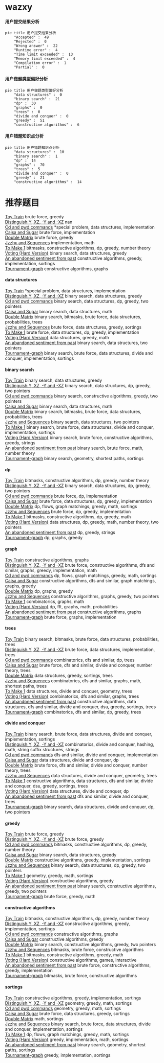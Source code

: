 # wazxy
<!-- tabs:start -->
#### **用户提交结果分析**

```mermaid
pie title 用户提交结果分析
    "Accepted" :  49
    "Rejected" :  0
    "Wrong answer" :  22
    "Runtime error" :  4
    "Time limit exceeded" :  13
    "Memory limit exceeded" :  4
    "Compilation error" :  1
    "Partial" :  0
```
#### **用户做题类型偏好分析**

```mermaid
pie title 用户做题类型偏好分析
    "data structures" :  0
    "binary search" :  21
    "dp" :  30
    "graphs" :  0
    "trees" :  0
    "divide and conquer" :  0
    "greedy" :  51
    "constructive algorithms" :  6
```
#### **用户错题知识点分析**

```mermaid
pie title 用户错题知识点分析
    "data structures" :  10
    "binary search" :  1
    "dp" :  14
    "graphs" :  70
    "trees" :  5
    "divide and conquer" :  0
    "greedy" :  21
    "constructive algorithms" :  14
```
<!-- tabs:end -->
# 推荐题目
[Toy Train](http://codeforces.com/problemset/problem/1129/A2)		brute force,
                        greedy		  
[Distinguish Y, XZ, -Y and -XZ](http://codeforces.com/problemset/problem/1357/A7)		nan		  
[Cd and pwd commands](http://codeforces.com/problemset/problem/158/C)		*special problem,
                        data structures,
                        implementation		  
[Caisa and Sugar](http://codeforces.com/problemset/problem/463/A)		brute force,
                        implementation		  
[Double Matrix](http://codeforces.com/problemset/problem/1162/B)		brute force,
                        greedy		  
[Jzzhu and Sequences](http://codeforces.com/problemset/problem/450/B)		implementation,
                        math		  
[To Make 1](http://codeforces.com/problemset/problem/1225/G)		bitmasks,
                        constructive algorithms,
                        dp,
                        greedy,
                        number theory		  
[Voting (Hard Version)](http://codeforces.com/problemset/problem/1251/E2)		binary search,
                        data structures,
                        greedy		  
[An abandoned sentiment from past](http://codeforces.com/problemset/problem/814/A)		constructive algorithms,
                        greedy,
                        implementation,
                        sortings		  
[Tournament-graph](http://codeforces.com/problemset/problem/323/B)		constructive algorithms,
                        graphs		  
<!-- tabs:start -->
#### **data structures**
[Toy Train](http://codeforces.com/problemset/problem/158/C)		*special problem,
                        data structures,
                        implementation		  
[Distinguish Y, XZ, -Y and -XZ](http://codeforces.com/problemset/problem/1251/E2)		binary search,
                        data structures,
                        greedy		  
[Cd and pwd commands](http://codeforces.com/problemset/problem/1492/C)		binary search,
                        data structures,
                        dp,
                        greedy,
                        two pointers		  
[Caisa and Sugar](http://codeforces.com/problemset/problem/1490/G)		binary search,
                        data structures,
                        math		  
[Double Matrix](http://codeforces.com/problemset/problem/1479/D)		binary search,
                        bitmasks,
                        brute force,
                        data structures,
                        probabilities,
                        trees		  
[Jzzhu and Sequences](http://codeforces.com/problemset/problem/1497/A)		brute force,
                        data structures,
                        greedy,
                        sortings		  
[To Make 1](http://codeforces.com/problemset/problem/1491/C)		brute force,
                        data structures,
                        dp,
                        greedy,
                        implementation		  
[Voting (Hard Version)](http://codeforces.com/problemset/problem/1492/B)		data structures,
                        greedy,
                        math		  
[An abandoned sentiment from past](http://codeforces.com/problemset/problem/1436/E)		binary search,
                        data structures,
                        two pointers		  
[Tournament-graph](http://codeforces.com/problemset/problem/1461/D)		binary search,
                        brute force,
                        data structures,
                        divide and conquer,
                        implementation,
                        sortings		  
#### **binary search**
[Toy Train](http://codeforces.com/problemset/problem/1251/E2)		binary search,
                        data structures,
                        greedy		  
[Distinguish Y, XZ, -Y and -XZ](http://codeforces.com/problemset/problem/1492/C)		binary search,
                        data structures,
                        dp,
                        greedy,
                        two pointers		  
[Cd and pwd commands](http://codeforces.com/problemset/problem/1463/D)		binary search,
                        constructive algorithms,
                        greedy,
                        two pointers		  
[Caisa and Sugar](http://codeforces.com/problemset/problem/1490/G)		binary search,
                        data structures,
                        math		  
[Double Matrix](http://codeforces.com/problemset/problem/1479/D)		binary search,
                        bitmasks,
                        brute force,
                        data structures,
                        probabilities,
                        trees		  
[Jzzhu and Sequences](http://codeforces.com/problemset/problem/1436/E)		binary search,
                        data structures,
                        two pointers		  
[To Make 1](http://codeforces.com/problemset/problem/1461/D)		binary search,
                        brute force,
                        data structures,
                        divide and conquer,
                        implementation,
                        sortings		  
[Voting (Hard Version)](http://codeforces.com/problemset/problem/1493/C)		binary search,
                        brute force,
                        constructive algorithms,
                        greedy,
                        strings		  
[An abandoned sentiment from past](http://codeforces.com/problemset/problem/1487/D)		binary search,
                        brute force,
                        math,
                        number theory		  
[Tournament-graph](http://codeforces.com/problemset/problem/1486/B)		binary search,
                        geometry,
                        shortest paths,
                        sortings		  
#### **dp**
[Toy Train](http://codeforces.com/problemset/problem/1225/G)		bitmasks,
                        constructive algorithms,
                        dp,
                        greedy,
                        number theory		  
[Distinguish Y, XZ, -Y and -XZ](http://codeforces.com/problemset/problem/1492/C)		binary search,
                        data structures,
                        dp,
                        greedy,
                        two pointers		  
[Cd and pwd commands](https://codeforces.com/contest/1457/problem/C)		brute force,
                        dp,
                        implementation		  
[Caisa and Sugar](http://codeforces.com/problemset/problem/1491/C)		brute force,
                        data structures,
                        dp,
                        greedy,
                        implementation		  
[Double Matrix](http://codeforces.com/problemset/problem/1437/C)		dp,
                        flows,
                        graph matchings,
                        greedy,
                        math,
                        sortings		  
[Jzzhu and Sequences](http://codeforces.com/problemset/problem/1499/B)		brute force,
                        dp,
                        greedy,
                        implementation		  
[To Make 1](http://codeforces.com/problemset/problem/1491/D)		bitmasks,
                        constructive algorithms,
                        dp,
                        greedy,
                        math		  
[Voting (Hard Version)](http://codeforces.com/problemset/problem/1497/E1)		data structures,
                        dp,
                        greedy,
                        math,
                        number theory,
                        two pointers		  
[An abandoned sentiment from past](http://codeforces.com/problemset/problem/1466/C)		dp,
                        greedy,
                        strings		  
[Tournament-graph](http://codeforces.com/problemset/problem/1476/C)		dp,
                        graphs,
                        greedy		  
#### **graph**
[Toy Train](http://codeforces.com/problemset/problem/323/B)		constructive algorithms,
                        graphs		  
[Distinguish Y, XZ, -Y and -XZ](http://codeforces.com/problemset/problem/1487/C)		brute force,
                        constructive algorithms,
                        dfs and similar,
                        graphs,
                        greedy,
                        implementation,
                        math		  
[Cd and pwd commands](http://codeforces.com/problemset/problem/1437/C)		dp,
                        flows,
                        graph matchings,
                        greedy,
                        math,
                        sortings		  
[Caisa and Sugar](http://codeforces.com/problemset/problem/1470/D)		constructive algorithms,
                        dfs and similar,
                        graph matchings,
                        graphs,
                        greedy		  
[Double Matrix](http://codeforces.com/problemset/problem/1476/C)		dp,
                        graphs,
                        greedy		  
[Jzzhu and Sequences](http://codeforces.com/problemset/problem/1304/D)		constructive algorithms,
                        graphs,
                        greedy,
                        two pointers		  
[To Make 1](http://codeforces.com/problemset/problem/1475/C)		combinatorics,
                        graphs,
                        math		  
[Voting (Hard Version)](http://codeforces.com/problemset/problem/553/E)		dp,
                        fft,
                        graphs,
                        math,
                        probabilities		  
[An abandoned sentiment from past](http://codeforces.com/problemset/problem/1495/C)		constructive algorithms,
                        graphs		  
[Tournament-graph](http://codeforces.com/problemset/problem/1510/K)		brute force,
                        graphs,
                        implementation		  
#### **trees**
[Toy Train](http://codeforces.com/problemset/problem/1479/D)		binary search,
                        bitmasks,
                        brute force,
                        data structures,
                        probabilities,
                        trees		  
[Distinguish Y, XZ, -Y and -XZ](http://codeforces.com/problemset/problem/1511/C)		brute force,
                        data structures,
                        implementation,
                        trees		  
[Cd and pwd commands](http://codeforces.com/problemset/problem/1499/F)		combinatorics,
                        dfs and similar,
                        dp,
                        trees		  
[Caisa and Sugar](http://codeforces.com/problemset/problem/1491/E)		brute force,
                        dfs and similar,
                        divide and conquer,
                        number theory,
                        trees		  
[Double Matrix](http://codeforces.com/problemset/problem/1466/D)		data structures,
                        greedy,
                        sortings,
                        trees		  
[Jzzhu and Sequences](http://codeforces.com/problemset/problem/1495/D)		combinatorics,
                        dfs and similar,
                        graphs,
                        math,
                        shortest paths,
                        trees		  
[To Make 1](http://codeforces.com/problemset/problem/1303/G)		data structures,
                        divide and conquer,
                        geometry,
                        trees		  
[Voting (Hard Version)](http://codeforces.com/problemset/problem/1454/E)		combinatorics,
                        dfs and similar,
                        graphs,
                        trees		  
[An abandoned sentiment from past](http://codeforces.com/problemset/problem/1494/D)		constructive algorithms,
                        data structures,
                        dfs and similar,
                        divide and conquer,
                        dsu,
                        greedy,
                        sortings,
                        trees		  
[Tournament-graph](http://codeforces.com/problemset/problem/1292/C)		combinatorics,
                        dfs and similar,
                        dp,
                        greedy,
                        trees		  
#### **divide and conquer**
[Toy Train](http://codeforces.com/problemset/problem/1461/D)		binary search,
                        brute force,
                        data structures,
                        divide and conquer,
                        implementation,
                        sortings		  
[Distinguish Y, XZ, -Y and -XZ](http://codeforces.com/problemset/problem/1466/G)		combinatorics,
                        divide and conquer,
                        hashing,
                        math,
                        string suffix structures,
                        strings		  
[Cd and pwd commands](http://codeforces.com/problemset/problem/1490/D)		dfs and similar,
                        divide and conquer,
                        implementation		  
[Caisa and Sugar](https://codeforces.com/contest/1483/problem/C)		data structures,
                        divide and conquer,
                        dp		  
[Double Matrix](http://codeforces.com/problemset/problem/1491/E)		brute force,
                        dfs and similar,
                        divide and conquer,
                        number theory,
                        trees		  
[Jzzhu and Sequences](http://codeforces.com/problemset/problem/1303/G)		data structures,
                        divide and conquer,
                        geometry,
                        trees		  
[To Make 1](http://codeforces.com/problemset/problem/1494/D)		constructive algorithms,
                        data structures,
                        dfs and similar,
                        divide and conquer,
                        dsu,
                        greedy,
                        sortings,
                        trees		  
[Voting (Hard Version)](http://codeforces.com/problemset/problem/1482/E)		data structures,
                        divide and conquer,
                        dp		  
[An abandoned sentiment from past](http://codeforces.com/problemset/problem/566/C)		dfs and similar,
                        divide and conquer,
                        trees		  
[Tournament-graph](http://codeforces.com/problemset/problem/1428/F)		binary search,
                        data structures,
                        divide and conquer,
                        dp,
                        two pointers		  
#### **greedy**
[Toy Train](http://codeforces.com/problemset/problem/1129/A2)		brute force,
                        greedy		  
[Distinguish Y, XZ, -Y and -XZ](http://codeforces.com/problemset/problem/1162/B)		brute force,
                        greedy		  
[Cd and pwd commands](http://codeforces.com/problemset/problem/1225/G)		bitmasks,
                        constructive algorithms,
                        dp,
                        greedy,
                        number theory		  
[Caisa and Sugar](http://codeforces.com/problemset/problem/1251/E2)		binary search,
                        data structures,
                        greedy		  
[Double Matrix](http://codeforces.com/problemset/problem/814/A)		constructive algorithms,
                        greedy,
                        implementation,
                        sortings		  
[Jzzhu and Sequences](http://codeforces.com/problemset/problem/1492/C)		binary search,
                        data structures,
                        dp,
                        greedy,
                        two pointers		  
[To Make 1](https://codeforces.com/contest/1496/problem/C)		geometry,
                        greedy,
                        math,
                        sortings		  
[Voting (Hard Version)](http://codeforces.com/problemset/problem/1493/A)		constructive algorithms,
                        greedy		  
[An abandoned sentiment from past](http://codeforces.com/problemset/problem/1463/D)		binary search,
                        constructive algorithms,
                        greedy,
                        two pointers		  
[Tournament-graph](http://codeforces.com/problemset/problem/1462/C)		brute force,
                        greedy,
                        math		  
#### **constructive algorithms**
[Toy Train](http://codeforces.com/problemset/problem/1225/G)		bitmasks,
                        constructive algorithms,
                        dp,
                        greedy,
                        number theory		  
[Distinguish Y, XZ, -Y and -XZ](http://codeforces.com/problemset/problem/814/A)		constructive algorithms,
                        greedy,
                        implementation,
                        sortings		  
[Cd and pwd commands](http://codeforces.com/problemset/problem/323/B)		constructive algorithms,
                        graphs		  
[Caisa and Sugar](http://codeforces.com/problemset/problem/1493/A)		constructive algorithms,
                        greedy		  
[Double Matrix](http://codeforces.com/problemset/problem/1463/D)		binary search,
                        constructive algorithms,
                        greedy,
                        two pointers		  
[Jzzhu and Sequences](https://codeforces.com/contest/1456/problem/B)		bitmasks,
                        brute force,
                        constructive algorithms		  
[To Make 1](http://codeforces.com/problemset/problem/1492/D)		bitmasks,
                        constructive algorithms,
                        greedy,
                        math		  
[Voting (Hard Version)](https://codeforces.com/contest/1504/problem/D)		constructive algorithms,
                        games,
                        interactive		  
[An abandoned sentiment from past](https://codeforces.com/contest/1483/problem/A)		brute force,
                        constructive algorithms,
                        greedy,
                        implementation		  
[Tournament-graph](https://codeforces.com/contest/1457/problem/D)		bitmasks,
                        brute force,
                        constructive algorithms		  
#### **sortings**
[Toy Train](http://codeforces.com/problemset/problem/814/A)		constructive algorithms,
                        greedy,
                        implementation,
                        sortings		  
[Distinguish Y, XZ, -Y and -XZ](https://codeforces.com/contest/1496/problem/C)		geometry,
                        greedy,
                        math,
                        sortings		  
[Cd and pwd commands](http://codeforces.com/problemset/problem/1495/A)		geometry,
                        greedy,
                        math,
                        sortings		  
[Caisa and Sugar](http://codeforces.com/problemset/problem/1497/A)		brute force,
                        data structures,
                        greedy,
                        sortings		  
[Double Matrix](http://codeforces.com/problemset/problem/1427/A)		math,
                        sortings		  
[Jzzhu and Sequences](http://codeforces.com/problemset/problem/1461/D)		binary search,
                        brute force,
                        data structures,
                        divide and conquer,
                        implementation,
                        sortings		  
[To Make 1](http://codeforces.com/problemset/problem/1437/C)		dp,
                        flows,
                        graph matchings,
                        greedy,
                        math,
                        sortings		  
[Voting (Hard Version)](http://codeforces.com/problemset/problem/1473/A)		greedy,
                        implementation,
                        math,
                        sortings		  
[An abandoned sentiment from past](http://codeforces.com/problemset/problem/1486/B)		binary search,
                        geometry,
                        shortest paths,
                        sortings		  
[Tournament-graph](http://codeforces.com/problemset/problem/1480/B)		greedy,
                        implementation,
                        sortings		  
<!-- tabs:end -->
